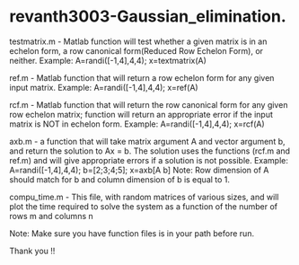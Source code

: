 # revanth3003-Gaussian_elimination.

testmatrix.m - Matlab function will test whether a given matrix is in an echelon form, 
               a row canonical form(Reduced Row Echelon Form), or neither. Example: A=randi([-1,4],4,4); x=textmatrix(A)

ref.m - Matlab function that will return a row echelon form for any given input matrix. Example: A=randi([-1,4],4,4); x=ref(A)

rcf.m - Matlab function that will return the row canonical form for any given row echelon matrix;
        function will return an appropriate error if the input matrix is NOT in echelon form. Example: A=randi([-1,4],4,4); x=rcf(A)

axb.m - a function that will take matrix argument A and vector argument b, and return the solution to Ax = b.
        The solution uses the functions (rcf.m and ref.m) and will give appropriate errors if a solution is not possible.
        Example: A=randi([-1,4],4,4); b=[2;3;4;5]; x=axb[A b] Note: Row dimension of A should match for b and column dimension of b is equal to 1.
        
compu_time.m - This file, with random matrices of various sizes, and will plot the time required to
                solve the system as a function of the number of rows m and columns n

Note: Make sure you have function files is in your path before run. 

Thank you !!
